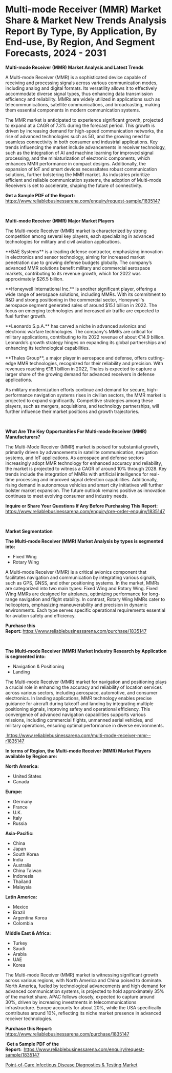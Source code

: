<p><h1>Multi-mode Receiver (MMR) Market Share & Market New Trends Analysis Report By Type, By Application, By End-use, By Region, And Segment Forecasts, 2024 - 2031</h1></p><p><strong>Multi-mode Receiver (MMR) Market Analysis and Latest Trends</strong></p>
<p><p>A Multi-mode Receiver (MMR) is a sophisticated device capable of receiving and processing signals across various communication modes, including analog and digital formats. Its versatility allows it to effectively accommodate diverse signal types, thus enhancing data transmission efficiency and reliability. MMRs are widely utilized in applications such as telecommunications, satellite communications, and broadcasting, making them essential components in modern communication systems.</p><p>The MMR market is anticipated to experience significant growth, projected to expand at a CAGR of 7.3% during the forecast period. This growth is driven by increasing demand for high-speed communication networks, the rise of advanced technologies such as 5G, and the growing need for seamless connectivity in both consumer and industrial applications. Key trends influencing the market include advancements in receiver technology, such as the integration of AI and machine learning for improved signal processing, and the miniaturization of electronic components, which enhances MMR performance in compact designs. Additionally, the expansion of IoT and smart devices necessitates robust communication solutions, further bolstering the MMR market. As industries prioritize efficient and reliable communication systems, the adoption of Multi-mode Receivers is set to accelerate, shaping the future of connectivity.</p></p>
<p><strong>Get a Sample PDF of the Report:&nbsp;</strong> <a href="https://www.reliablebusinessarena.com/enquiry/request-sample/1835147?utm_campaign=1990&utm_medium=2&utm_source=Github&utm_content=ia&utm_term=31122024&utm_id=multi-mode-receiver-mmr">https://www.reliablebusinessarena.com/enquiry/request-sample/1835147</a></p>
<p>&nbsp;</p>
<p><strong>Multi-mode Receiver (MMR) Major Market Players</strong></p>
<p><p>The Multi-mode Receiver (MMR) market is characterized by strong competition among several key players, each specializing in advanced technologies for military and civil aviation applications. </p><p>**BAE Systems** is a leading defense contractor, emphasizing innovation in electronics and sensor technology, aiming for increased market penetration due to growing defense budgets globally. The company’s advanced MMR solutions benefit military and commercial aerospace markets, contributing to its revenue growth, which for 2022 was approximately $26.5 billion.</p><p>**Honeywell International Inc.** is another significant player, offering a wide range of aerospace solutions, including MMRs. With its commitment to R&D and strong positioning in the commercial sector, Honeywell's aerospace segment generated sales of around $15.1 billion in 2022. The focus on emerging technologies and increased air traffic are expected to fuel further growth.</p><p>**Leonardo S.p.A.** has carved a niche in advanced avionics and electronic warfare technologies. The company's MMRs are critical for military applications, contributing to its 2022 revenue of about €14.9 billion. Leonardo’s growth strategy hinges on expanding its global partnerships and enhancing its technological capabilities.</p><p>**Thales Group**, a major player in aerospace and defense, offers cutting-edge MMR technologies, recognized for their reliability and precision. With revenues reaching €18.1 billion in 2022, Thales is expected to capture a larger share of the growing demand for advanced receivers in defense applications.</p><p>As military modernization efforts continue and demand for secure, high-performance navigation systems rises in civilian sectors, the MMR market is projected to expand significantly. Competitive strategies among these players, such as mergers, acquisitions, and technology partnerships, will further influence their market positions and growth trajectories.</p></p>
<p>&nbsp;</p>
<p><strong>What Are The Key Opportunities For Multi-mode Receiver (MMR) Manufacturers?</strong></p>
<p><p>The Multi-Mode Receiver (MMR) market is poised for substantial growth, primarily driven by advancements in satellite communication, navigation systems, and IoT applications. As aerospace and defense sectors increasingly adopt MMR technology for enhanced accuracy and reliability, the market is projected to witness a CAGR of around 10% through 2028. Key trends include the integration of MMRs with artificial intelligence for real-time processing and improved signal detection capabilities. Additionally, rising demand in autonomous vehicles and smart city initiatives will further bolster market expansion. The future outlook remains positive as innovation continues to meet evolving consumer and industry needs.</p></p>
<p><strong>Inquire or Share Your Questions If Any Before Purchasing This Report:</strong> <a href="https://www.reliablebusinessarena.com/enquiry/pre-order-enquiry/1835147?utm_campaign=1990&utm_medium=2&utm_source=Github&utm_content=ia&utm_term=31122024&utm_id=multi-mode-receiver-mmr">https://www.reliablebusinessarena.com/enquiry/pre-order-enquiry/1835147</a></p>
<p>&nbsp;</p>
<p><strong>Market Segmentation</strong></p>
<p><strong>The Multi-mode Receiver (MMR) Market Analysis by types is segmented into:</strong></p>
<p><ul><li>Fixed Wing</li><li>Rotary Wing</li></ul></p>
<p><p>A Multi-mode Receiver (MMR) is a critical avionics component that facilitates navigation and communication by integrating various signals, such as GPS, GNSS, and other positioning systems. In the market, MMRs are categorized into two main types: Fixed Wing and Rotary Wing. Fixed Wing MMRs are designed for airplanes, optimizing performance for long-range navigation and flight stability. In contrast, Rotary Wing MMRs cater to helicopters, emphasizing maneuverability and precision in dynamic environments. Each type serves specific operational requirements essential for aviation safety and efficiency.</p></p>
<p><strong>Purchase this Report:&nbsp;</strong><a href="https://www.reliablebusinessarena.com/purchase/1835147?utm_campaign=1990&utm_medium=2&utm_source=Github&utm_content=ia&utm_term=31122024&utm_id=multi-mode-receiver-mmr">https://www.reliablebusinessarena.com/purchase/1835147</a></p>
<p>&nbsp;</p>
<p><strong>The Multi-mode Receiver (MMR) Market Industry Research by Application is segmented into:</strong></p>
<p><ul><li>Navigation & Positioning</li><li>Landing</li></ul></p>
<p><p>The Multi-mode Receiver (MMR) market for navigation and positioning plays a crucial role in enhancing the accuracy and reliability of location services across various sectors, including aerospace, automotive, and consumer electronics. In landing applications, MMR technology enables precise guidance for aircraft during takeoff and landing by integrating multiple positioning signals, improving safety and operational efficiency. This convergence of advanced navigation capabilities supports various missions, including commercial flights, unmanned aerial vehicles, and military operations, ensuring optimal performance in diverse environments.</p></p>
<p><a href="https://www.reliablebusinessarena.com/multi-mode-receiver-mmr--r1835147?utm_campaign=1990&utm_medium=2&utm_source=Github&utm_content=ia&utm_term=31122024&utm_id=multi-mode-receiver-mmr">&nbsp;https://www.reliablebusinessarena.com/multi-mode-receiver-mmr--r1835147</a></p>
<p><strong>In terms of Region, the Multi-mode Receiver (MMR) Market Players available by Region are:</strong></p>
<p>
    <p> <strong> North America: </strong>
        <ul>
            <li>United States</li>
            <li>Canada</li>
        </ul>
        </p> 
    <p> <strong> Europe: </strong>
        <ul>
            <li>Germany</li>
            <li>France</li>
            <li>U.K.</li>
            <li>Italy</li>
            <li>Russia</li>
        </ul>
        </p> 
    <p> <strong> Asia-Pacific: </strong>
        <ul>
            <li>China</li>
            <li>Japan</li>
            <li>South Korea</li>
            <li>India</li>
            <li>Australia</li>
            <li>China Taiwan</li>
            <li>Indonesia</li>
            <li>Thailand</li>
            <li>Malaysia</li>
        </ul>
        </p> 
    <p> <strong> Latin America: </strong>
        <ul>
            <li>Mexico</li>
            <li>Brazil</li>
            <li>Argentina Korea</li>
            <li>Colombia</li>
        </ul>
        </p> 
    <p> <strong> Middle East & Africa: </strong>
        <ul>
            <li>Turkey</li>
            <li>Saudi</li>
            <li>Arabia</li>
            <li>UAE</li>
            <li>Korea</li>
        </ul>
    </p>
    </p>
<p><p>The Multi-mode Receiver (MMR) market is witnessing significant growth across various regions, with North America and China poised to dominate. North America, fueled by technological advancements and high demand for advanced communication systems, is projected to hold approximately 35% of the market share. APAC follows closely, expected to capture around 30%, driven by increasing investments in telecommunications infrastructure. Europe accounts for about 20%, while the USA specifically contributes around 10%, reflecting its niche market presence in advanced receiver technologies.</p></p>
<p><strong>Purchase this Report: </strong><a href="https://www.reliablebusinessarena.com/purchase/1835147?utm_campaign=1990&utm_medium=2&utm_source=Github&utm_content=ia&utm_term=31122024&utm_id=multi-mode-receiver-mmr">https://www.reliablebusinessarena.com/purchase/1835147</a></p>
<p>&nbsp;<strong>Get a Sample PDF of the Report:&nbsp;&nbsp;</strong><a href="https://www.reliablebusinessarena.com/enquiry/request-sample/1835147?utm_campaign=1990&utm_medium=2&utm_source=Github&utm_content=ia&utm_term=31122024&utm_id=multi-mode-receiver-mmr">https://www.reliablebusinessarena.com/enquiry/request-sample/1835147</a></p>
<p><strong></strong></p>
<p><p><a href="https://github.com/MarciaRunte/Market-Research-Report-List-1/blob/main/point-of-care-infectious-disease-diagnostics-testing-market.md?utm_campaign=1990&utm_medium=2&utm_source=Github&utm_content=ia&utm_term=31122024&utm_id=multi-mode-receiver-mmr">Point-of-Care Infectious Disease Diagnostics & Testing Market</a></p></p>